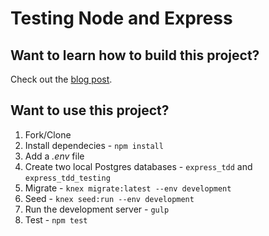 # Testing Node and Express

## Want to learn how to build this project?

Check out the [blog post](http://mherman.org/blog/2016/09/12/testing-node-and-express/#.V9bWMZMrJE4).

## Want to use this project?

1. Fork/Clone
1. Install dependecies - `npm install`
1. Add a *.env* file
1. Create two local Postgres databases - `express_tdd` and `express_tdd_testing`
1. Migrate - `knex migrate:latest --env development`
1. Seed - `knex seed:run --env development`
1. Run the development server - `gulp`
1. Test - `npm test`
